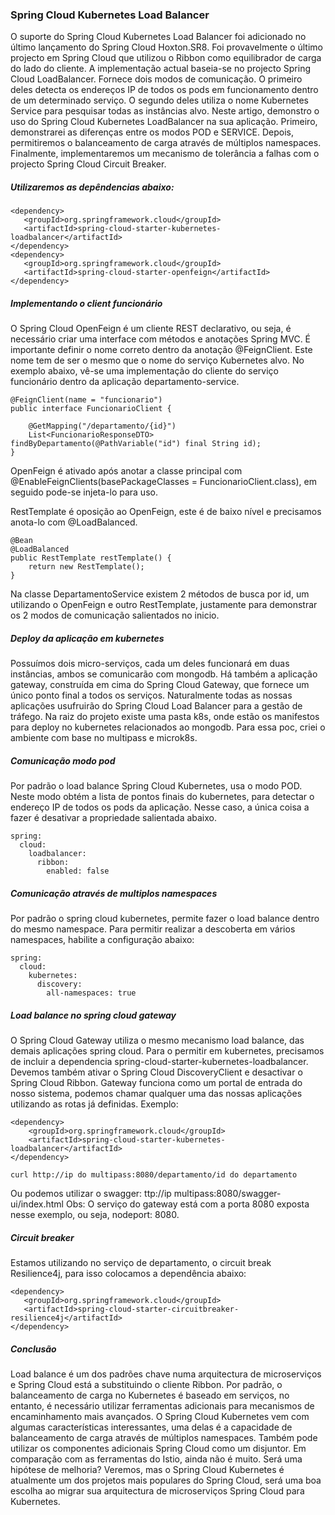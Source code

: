 ### Spring Cloud Kubernetes Load Balancer

O suporte do Spring Cloud Kubernetes Load Balancer foi adicionado no último lançamento do Spring Cloud Hoxton.SR8. Foi provavelmente o último projecto em Spring Cloud que utilizou o Ribbon como equilibrador de carga do lado do cliente. A implementação actual baseia-se no projecto Spring Cloud LoadBalancer. Fornece dois modos de comunicação. O primeiro deles detecta os endereços IP de todos os pods em funcionamento dentro de um determinado serviço. O segundo deles utiliza o nome Kubernetes Service para pesquisar todas as instâncias alvo.
Neste artigo, demonstro o uso do Spring Cloud Kubernetes LoadBalancer na sua aplicação. Primeiro, demonstrarei as diferenças entre os modos POD e SERVICE. Depois, permitiremos o balanceamento de carga através de múltiplos namespaces. Finalmente, implementaremos um mecanismo de tolerância a falhas com o projecto Spring Cloud Circuit Breaker.

##### Utilizaremos as depêndencias abaixo:
```
<dependency>
   <groupId>org.springframework.cloud</groupId>
   <artifactId>spring-cloud-starter-kubernetes-loadbalancer</artifactId>
</dependency>
<dependency>
   <groupId>org.springframework.cloud</groupId>
   <artifactId>spring-cloud-starter-openfeign</artifactId>
</dependency>
```

##### Implementando o client funcionário
O Spring Cloud OpenFeign é um cliente REST declarativo, ou seja, é necessário criar uma interface com métodos e anotações Spring MVC. É importante definir o nome correto dentro da anotação @FeignClient. Este nome tem de ser o mesmo que o nome do serviço Kubernetes alvo. No exemplo abaixo, vê-se uma implementação do cliente do serviço funcionário dentro da aplicação departamento-service.
```
@FeignClient(name = "funcionario")
public interface FuncionarioClient {
    
    @GetMapping("/departamento/{id}")
    List<FuncionarioResponseDTO> findByDepartamento(@PathVariable("id") final String id);
}
```
OpenFeign é ativado após anotar a classe principal com @EnableFeignClients(basePackageClasses = FuncionarioClient.class), em seguido pode-se injeta-lo para uso.

RestTemplate é oposição ao OpenFeign, este é de baixo nível e precisamos anota-lo com @LoadBalanced.

```
@Bean
@LoadBalanced
public RestTemplate restTemplate() {
    return new RestTemplate();
}
```

Na classe DepartamentoService existem 2 métodos de busca por id, um utilizando o OpenFeign e outro RestTemplate, justamente para demonstrar os 2 modos de comunicação salientados no inicio.

##### Deploy da aplicação em kubernetes
Possuímos dois micro-serviços, cada um deles funcionará em duas instâncias, ambos se comunicarão com mongodb. Há também a aplicação gateway, construída em cima do Spring Cloud Gateway, que fornece um único ponto final a todos os serviços. Naturalmente todas as nossas aplicações usufruirão do Spring Cloud Load Balancer para a gestão de tráfego.
Na raiz do projeto existe uma pasta k8s, onde estão os manifestos para deploy no kubernetes relacionados ao mongodb. Para essa poc, criei o ambiente com base no multipass e microk8s.

##### Comunicação modo pod
Por padrão o load balance Spring Cloud Kubernetes, usa o modo POD. Neste modo obtém a lista de pontos finais do kubernetes, para detectar o endereço IP de todos os pods da aplicação. Nesse caso, a única coisa a fazer é desativar a propriedade salientada abaixo.

```
spring:
  cloud:
    loadbalancer:
      ribbon:
        enabled: false
```

##### Comunicação através de multiplos namespaces
Por padrão o spring cloud kubernetes, permite fazer o load balance dentro do mesmo namespace. Para permitir realizar a descoberta em vários namespaces, habilite a configuração abaixo:

```
spring:
  cloud:
    kubernetes:
      discovery:
        all-namespaces: true
```

##### Load balance no spring cloud gateway
O Spring Cloud Gateway utiliza o mesmo mecanismo load balance, das demais aplicações spring cloud. Para o permitir em kubernetes, precisamos de incluir a dependencia spring-cloud-starter-kubernetes-loadbalancer. Devemos também ativar o Spring Cloud DiscoveryClient e desactivar o Spring Cloud Ribbon.
Gateway funciona como um portal de entrada do nosso sistema, podemos chamar qualquer uma das nossas aplicações utilizando as rotas já definidas. Exemplo:
```
<dependency>
    <groupId>org.springframework.cloud</groupId>
    <artifactId>spring-cloud-starter-kubernetes-loadbalancer</artifactId>
</dependency>
```      

```
curl http://ip do multipass:8080/departamento/id do departamento
```
Ou podemos utilizar o swagger: ttp://ip multipass:8080/swagger-ui/index.html
Obs: O serviço do gateway está com a porta 8080 exposta nesse exemplo, ou seja, nodeport: 8080.

##### Circuit breaker
Estamos utilizando no serviço de departamento, o circuit break Resilience4j, para isso colocamos a dependência abaixo:
```
<dependency>
   <groupId>org.springframework.cloud</groupId>
   <artifactId>spring-cloud-starter-circuitbreaker-resilience4j</artifactId>
</dependency>
```

##### Conclusão
Load balance é um dos padrões chave numa arquitectura de microserviços e Spring Cloud está a substituindo o cliente Ribbon. Por padrão, o balanceamento de carga no Kubernetes é baseado em serviços, no entanto, é necessário utilizar ferramentas adicionais para mecanismos de encaminhamento mais avançados. O Spring Cloud Kubernetes vem com algumas características interessantes, uma delas é a capacidade de balanceamento de carga através de múltiplos namespaces. Também pode utilizar os componentes adicionais Spring Cloud como um disjuntor. Em comparação com as ferramentas do Istio, ainda não é muito. Será uma hipótese de melhoria? Veremos, mas o Spring Cloud Kubernetes é atualmente um dos projetos mais populares do Spring Cloud, será uma boa escolha ao migrar sua arquitectura de microserviços Spring Cloud para Kubernetes.
